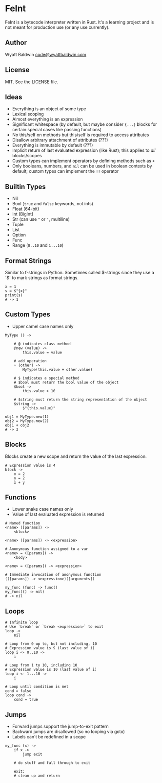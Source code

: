 # FeInt

FeInt is a bytecode interpreter written in Rust. It's a learning project
and is not meant for production use (or any use currently).

## Author

Wyatt Baldwin <code@wyattbaldwin.com>

## License

MIT. See the LICENSE file.

## Ideas

- Everything is an object of some type
- Lexical scoping
- Almost everything is an expression
- Significant whitespace (by default, but maybe consider `{...}` blocks
  for certain special cases like passing functions)
- No this/self on methods but this/self is required to access attributes
- Disallow arbitrary attachment of attributes (???)
- Everything is immutable by default (???)
- Implicit return of last evaluated expression (like Rust); this applies
  to *all* blocks/scopes
- Custom types can implement operators by defining methods such as `+`
- Only booleans, numbers, and `nil` can be used in boolean contexts by
  default; custom types can implement the `!!` operator

## Builtin Types

- Nil
- Bool (`true` and `false` keywords, not ints)
- Float (64-bit)
- Int (BigInt)
- Str (can use `"` or `'`, multiline)
- Tuple
- List
- Option
- Func
- Range (`0..10` and `1...10`)

## Format Strings

Similar to f-strings in Python. Sometimes called $-strings since they
use a `$` to mark strings as format strings.

```
x = 1
s = $"{x}"
print(s)
# -> 1
```

## Custom Types

- Upper camel case names only

```
MyType () ->

    # @ indicates class method
    @new (value) ->
        this.value = value

    # add operation
    + (other) ->
        MyType(this.value + other.value)

    # $ indicates a special method
    # $bool must return the bool value of the object
    $bool ->
        this.value > 10

    # $string must return the string representation of the object
    $string ->
        $"{this.value}"

obj1 = MyType.new(1)
obj2 = MyType.new(2)
obj1 + obj2
# -> 3
```

## Blocks

Blocks create a new scope and return the value of the last expression.

```
# Expression value is 4
block ->
    x = 2
    y = 2
    x + y
```

## Functions

- Lower snake case names only
- Value of last evaluated expression is returned

```
# Named function
<name> ([params]) ->
    <block>

<name> ([params]) -> <expression>

# Anonymous function assigned to a var
<name> = ([params]) ->
    <body>

<name> = ([params]) -> <expression>

# Immediate invocation of anonymous function
(([params]) -> <expression>)([arguments])

my_func (func) -> func()
my_func(() -> nil)
# -> nil
```

## Loops

```
# Infinite loop
# Use `break` or `break <expression>` to exit
loop ->
    nil

# Loop from 0 up to, but not including, 10
# Expression value is 9 (last value of i)
loop i <- 0..10 ->
    i

# Loop from 1 to 10, including 10
# Expression value is 10 (last value of i)
loop i <- 1...10 ->
    i

# Loop until condition is met
cond = false
loop cond ->
    cond = true
```

## Jumps

- Forward jumps support the jump-to-exit pattern
- Backward jumps are disallowed (so no looping via goto)
- Labels can't be redefined in a scope

```
my_func (x) ->
    if x ->
        jump exit

    # do stuff and fall through to exit

    exit:
    # clean up and return
```
